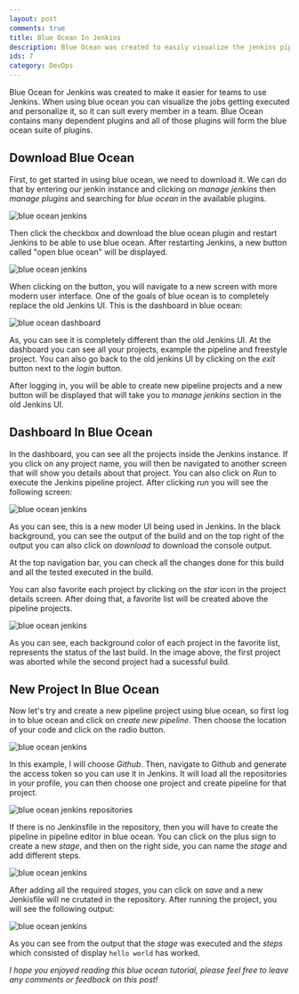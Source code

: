 ```yaml
---
layout: post
comments: true
title: Blue Ocean In Jenkins
description: Blue Ocean was created to easily visualize the jenkins pipeline, and also so the developers gets a good experience after using Jenkins.
ids: 7
category: DevOps
---
```


<p class="message"> 
Blue Ocean for Jenkins was created to make it easier for teams to use Jenkins. When using blue ocean you can visualize the jobs getting executed and personalize it, so it can suit every member in a team. Blue Ocean contains many dependent plugins and all of those plugins will form the blue ocean suite of plugins.
</p>

## Download Blue Ocean

First, to get started in using blue ocean, we need to download it. We can do that by entering our jenkin instance and clicking on *manage jenkins* then *manage plugins* and searching for *blue ocean* in the available plugins.

<img data-sizes="auto" class="lazy-loading" data-src="/assets/images/blueocean.jpg" src="/assets/images/blueocean.jpg" alt="blue ocean jenkins" data-srcset="/assets/images/blueocean.jpg 300w,
    /assets/images/blueocean.jpg 600w,
    /assets/images/blueocean.jpg 900w">

Then click the checkbox and download the blue ocean plugin and restart Jenkins to be able to use blue ocean. After restarting Jenkins, a new button called "open blue ocean" will be displayed.

<img data-sizes="auto" class="lazy-loading" data-src="/assets/images/openblueocean.jpg" src="/assets/images/openblueocean.jpg" alt="blue ocean jenkins" data-srcset="/assets/images/openblueocean.jpg 300w,
    /assets/images/openblueocean.jpg 600w,
    /assets/images/openblueocean.jpg 900w">

When clicking on the button, you will navigate to a new screen with more modern user interface. One of the goals of blue ocean is to completely replace the old Jenkins UI. This is the dashboard in blue ocean:

<img data-sizes="auto" class="lazy-loading" data-src="/assets/images/blueoceandashboard.jpg" src="/assets/images/blueoceandashboard.jpg" alt="blue ocean dashboard" data-srcset="/assets/images/openblueocean.jpg 300w,
    /assets/images/blueoceandashboard.jpg 600w,
    /assets/images/blueoceandashboard.jpg 900w">

As, you can see it is completely different than the old Jenkins UI. At the dashboard you can see all your projects, example the pipeline and freestyle project. You can also go back to the old jenkins UI by clicking on the *exit* button next to the *login* button.

After logging in, you will be able to create new pipeline projects and a new button will be displayed that will take you to *manage jenkins* section in the old Jenkins UI.

## Dashboard In Blue Ocean

In the dashboard, you can see all the projects inside the Jenkins instance. If you click on any project name, you will then be navigated to another screen that will show you details about that project. You can also click on *Run* to execute the Jenkins pipeline project. After clicking *run* you will see the following screen:

<img data-sizes="auto" class="lazy-loading" data-src="/assets/images/jenkinsbuild.jpg" src="/assets/images/jenkinsbuild.jpg" alt="blue ocean jenkins" data-srcset="/assets/images/openblueocean.jpg 300w,
    /assets/images/jenkinsbuild.jpg 600w,
    /assets/images/jenkinsbuild.jpg 900w">

As you can see, this is a new moder UI being used in Jenkins. In the black background, you can see the output of the build and on the top right of the output you can also click on *download* to download the console output.

At the top navigation bar, you can check all the changes done for this build and all the tested executed in the build.

You can also favorite each project by clicking on the *star* icon in the project details screen. After doing that, a favorite list will be created above the pipeline projects.

<img data-sizes="auto" class="lazy-loading" data-src="/assets/images/favorite.jpg" src="/assets/images/favorite.jpg" alt="blue ocean jenkins" data-srcset="/assets/images/favorite.jpg 300w,
    /assets/images/favorite.jpg 600w,
    /assets/images/favorite.jpg 900w">

As you can see, each background color of each project in the favorite list, represents the status of the last build. In the image above, the first project was aborted while the second project had a sucessful build.

## New Project In Blue Ocean

Now let's try and create a new pipeline project using blue ocean, so first log in to blue ocean and click on *create new pipeline*. Then choose the location of your code and click on the radio button.


<img data-sizes="auto" class="lazy-loading" data-src="/assets/images/codestore.jpg" src="/assets/images/codestore.jpg" alt="blue ocean jenkins" data-srcset="/assets/images/codestore.jpg 300w,
    /assets/images/codestore.jpg 600w,
    /assets/images/codestore.jpg 900w">

In this example, I will choose *Github*. Then, navigate to Github and generate the access token so you can use it in Jenkins. It will load all the repositories in your profile, you can then choose one project and create pipeline for that project.

<img data-sizes="auto" class="lazy-loading" data-src="/assets/images/repositories.jpg" src="/assets/images/repositories.jpg" alt="blue ocean jenkins repositories" data-srcset="/assets/images/repositories.jpg 300w,
    /assets/images/repositories.jpg 600w,
    /assets/images/repositories.jpg 900w">

If there is no Jenkinsfile in the repository, then you will have to create the pipeline in pipeline editor in blue ocean. You can click on the plus sign to create a new *stage*, and then on the right side, you can name the *stage* and add different steps.

<img data-sizes="auto" class="lazy-loading" data-src="/assets/images/pipelinegraph.jpg" src="/assets/images/pipelinegraph.jpg" alt="blue ocean jenkins" data-srcset="/assets/images/repositories.jpg 300w,
    /assets/images/pipelinegraph.jpg 600w,
    /assets/images/pipelinegraph.jpg 900w">

After adding all the required *stages*, you can click on *save* and a new Jenkisfile will ne crutated in the repository. After running the project, you will see the following output:

<img data-sizes="auto" class="lazy-loading" data-src="/assets/images/blueoceanout.jpg" src="/assets/images/blueoceanout.jpg" alt="blue ocean jenkins" data-srcset="/assets/images/blueoceanout.jpg 300w,
    /assets/images/blueoceanout.jpg 600w,
    /assets/images/blueoceanout.jpg 900w">

As you can see from the output that the *stage* was executed and the *steps* which consisted of display `hello world` has worked.

*I hope you enjoyed reading this blue ocean tutorial, please feel free to leave any comments or feedback on this post!*
